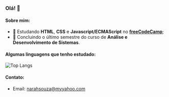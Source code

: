 ### Olá! 👋

#### Sobre mim:

- 🔭 Estudando **HTML**, **CSS** e **Javascript/ECMAScript** no **[freeCodeCamp](https://www.freecodecamp.org/portuguese/narahsouza)**;
- 🌱 Concluindo o último semestre do curso de **Análise e Desenvolvimento de Sistemas**.

#### Algumas linguagens que tenho estudado:
![Top Langs](https://github-readme-stats.vercel.app/api/top-langs/?username=narahsouza&layout=compact)

#### Contato:

- Email: [narahsouza@myyahoo.com](mailto:narahsouza@myyahoo.com)

